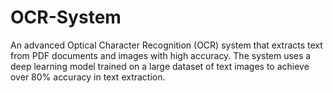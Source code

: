 # OCR-System
An advanced Optical Character Recognition (OCR) system that extracts text from PDF documents and images with high accuracy. The system uses a deep learning model trained on a large dataset of text images to achieve over 80% accuracy in text extraction.
